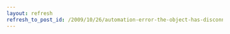 ```yaml
---
layout: refresh
refresh_to_post_id: /2009/10/26/automation-error-the-object-has-disconnected-from-its-clients
---
```

